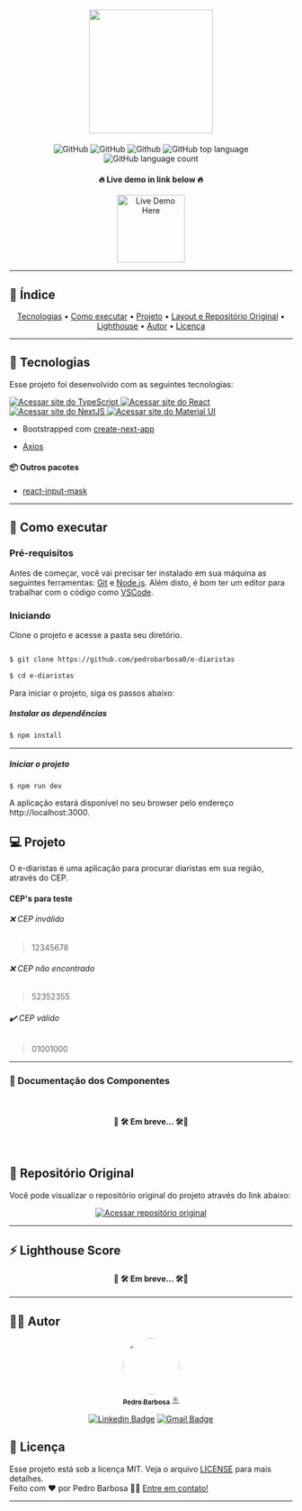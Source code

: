 <h1 align="center">
  <img src="https://raw.githubusercontent.com/pedrobarbosa0/e-diaristas/26249bf07b0a0e05497a8529f9349a3c3d66b867/public/img/logos/logo.svg" width="220px"/><br/>
</h1>


<div align="center">
	  <img alt="GitHub" src="https://img.shields.io/github/license/pedrobarbosa0/e-diaristas?style=for-the-badge">
	  <img alt="GitHub" src="https://img.shields.io/github/repo-size/pedrobarbosa0/e-diaristas?style=for-the-badge">
	  <img alt="Github" src="https://img.shields.io/github/last-commit/pedrobarbosa0/e-diaristas?style=for-the-badge">
	  <img alt="GitHub top language" src="https://img.shields.io/github/languages/top/pedrobarbosa0/e-diaristas?logo=typescript&style=for-the-badge">
	  <img alt="GitHub language count" src="https://img.shields.io/github/languages/count/pedrobarbosa0/e-diaristas?style=for-the-badge">
</div>

<h4 align="center">🔥 Live demo in link below 🔥</h4>

<div align="center"><a href="https://pbe-diaristas.vercel.app/"><img src="https://img.shields.io/badge/vercel-%23000000.svg?style=for-the-badge&logo=vercel&logoColor=white" alt="Live Demo Here" width="120px" /></a></div>

---
## 📑 Índice

<p align="center">
 <a href="#-tecnologias">Tecnologias</a> •
 <a href="#-como-executar">Como executar</a> •
 <a href="#-projeto">Projeto</a> • 
 <a href="#-layout-e-repositório-original">Layout e Repositório Original</a> • 
  <a href="#-lighthouse-score">Lighthouse</a> • 
 <a href="#-autor">Autor</a> • 
 <a href="#user-content--licença">Licença</a>
</p>

---

##  🧪 Tecnologias

  

Esse projeto foi desenvolvido com as seguintes tecnologias:


<a href="https://www.typescriptlang.org/">
	  <img alt="Acessar site do TypeScript" src="https://img.shields.io/badge/typescript-%23007ACC.svg?style=for-the-badge&logo=typescript&logoColor=white">
</a>

<a href="https://pt-br.reactjs.org/">
	  <img alt="Acessar site do React" src="https://img.shields.io/badge/react-%2320232a.svg?style=for-the-badge&logo=react&logoColor=%2361DAFB">
</a>

<a href="https://nextjs.org/">
	  <img alt="Acessar site do NextJS" src="https://img.shields.io/badge/Next-black?style=for-the-badge&logo=next.js&logoColor=white">
</a>

<a href="https://material-ui.com/pt/">
	  <img alt="Acessar site do Material UI" src="https://img.shields.io/badge/MUI-%230081CB.svg?style=for-the-badge&logo=material-ui&logoColor=white">
</a>


- Bootstrapped com [create-next-app](https://nextjs.org/docs/api-reference/create-next-app)

- [Axios](https://github.com/axios/axios) 

#### 📦 Outros pacotes

- [react-input-mask](https://github.com/sanniassin/react-input-mask)

 ---

##  🚀 Como executar

### Pré-requisitos

Antes de começar, você vai precisar ter instalado em sua máquina as seguintes ferramentas:
[Git](https://git-scm.com) e [Node.js](https://nodejs.org/en/). 
Além disto, é bom ter um editor para trabalhar com o código como [VSCode](https://code.visualstudio.com/).


### Iniciando  

Clone o projeto e acesse a pasta seu diretório.

  

```bash

$ git clone https://github.com/pedrobarbosa0/e-diaristas

$ cd e-diaristas

```

  

Para iniciar o projeto, siga os passos abaixo:

##### Instalar as dependências
```bash
$ npm install
````
---

##### Iniciar o projeto
```bash
$ npm run dev
```


A aplicação estará disponível no seu browser pelo endereço http://localhost:3000.

  

##  💻 Projeto

O e-diaristas é uma aplicação para procurar diaristas em sua região, através do CEP.

#### CEP's para teste
###### ❌ CEP inválido
>12345678


######  ❌ CEP não encontrado
>52352355

######  ✔️ CEP válido
>01001000

___

### 📘 Documentação dos Componentes
<br/>

<h4 align="center">🚧 🛠️ Em breve... 🛠️🚧</h4>

<br/>  



## 🎨 Repositório Original

Você pode visualizar o repositório original do projeto através do link abaixo:

<p align="center">
	<a href="https://github.com/rocketseat-education/nlw-05-reactjs">
	  <img alt="Acessar repositório original" src="https://img.shields.io/badge/github-%23121011.svg?style=for-the-badge&logo=github&logoColor=white">
	</a>
</p>

---


## ⚡ Lighthouse Score

<!-- <div align="center">
    <img alt="LighthouseScore" src="">
</div> -->
 <h4 align="center">🚧 🛠️ Em breve... 🛠️🚧</h4>
 
---


## 🧑‍💻 Autor

<div align="center">
    <a href="https://github.com/pedrobarbosa0">
     <img style="border-radius: 50%;" src="https://avatars.githubusercontent.com/u/47837747?s=400&u=19b98696236746bc3e176259259591a9eb8aa3a3&v=4" width="100px;" alt=""/>
     <br />
     <sub><b>Pedro Barbosa</b></sub></a> <a href="https://github.com/pedrobarbosa0" title="GitHub">⚛️</a>
     <br />

   <p align="center">
	<a href="https://www.linkedin.com/in/pedro-abarbosa/"><img alt="Linkedin Badge" src="https://img.shields.io/badge/-Pedro%20Barbosa-blue?style=for-the-badge&logo=Linkedin&logoColor=white&https://www.linkedin.com/in/pedro-abarbosa"></a> 
   <a href="mailto:p.brbsa@gmail.com"><img alt="Gmail Badge" src="https://img.shields.io/badge/-p.brbsa@gmail.com-c14438?style=for-the-badge&logo=Gmail&logoColor=white&link=mailto:p.brbsa@gmail.com"></a> 
</p>
</div>

  

##  📝 Licença

Esse projeto está sob a licença MIT. Veja o arquivo [LICENSE](LICENSE.md) para mais detalhes.<br/>
Feito com ❤️ por Pedro Barbosa 👋🏽 [Entre em contato!](https://www.linkedin.com/in/pedro-abarbosa/)

---

